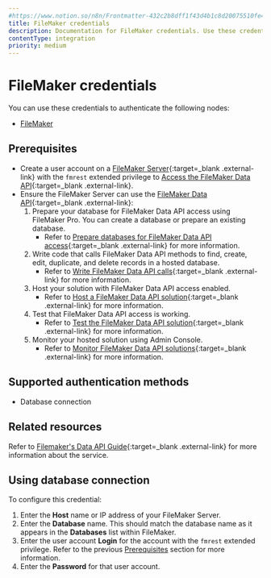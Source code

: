 ```yaml
---
#https://www.notion.so/n8n/Frontmatter-432c2b8dff1f43d4b1c8d20075510fe4
title: FileMaker credentials
description: Documentation for FileMaker credentials. Use these credentials to authenticate FileMaker in n8n, a workflow automation platform.
contentType: integration
priority: medium
---
```


# FileMaker credentials

You can use these credentials to authenticate the following nodes:

- [FileMaker](/integrations/builtin/app-nodes/n8n-nodes-base.filemaker/)

## Prerequisites

- Create a user account on a [FileMaker Server](https://www.claris.com/filemaker/){:target=_blank .external-link} with the `fmrest` extended privilege to [Access the FileMaker Data API](https://help.claris.com/en/data-api-guide/content/enable-access.html){:target=_blank .external-link}.
- Ensure the FileMaker Server can use the [FileMaker Data API](https://help.claris.com/en/data-api-guide/content/index.html){:target=_blank .external-link}:
    1. Prepare your database for FileMaker Data API access using FileMaker Pro. You can create a database or prepare an existing database.
        - Refer to [Prepare databases for FileMaker Data API access](https://help.claris.com/en/data-api-guide/content/prepare-databases-for-access.html){:target=_blank .external-link} for more information.
    1. Write code that calls FileMaker Data API methods to find, create, edit, duplicate, and delete records in a hosted database.
        - Refer to [Write FileMaker Data API calls](https://help.claris.com/en/data-api-guide/content/write-data-api-calls.html){:target=_blank .external-link} for more information.
    1. Host your solution with FileMaker Data API access enabled.
        - Refer to [Host a FileMaker Data API solution](https://help.claris.com/en/data-api-guide/content/host-data-api-app.html){:target=_blank .external-link} for more information.
    1. Test that FileMaker Data API access is working.
        - Refer to [Test the FileMaker Data API solution](https://help.claris.com/en/data-api-guide/content/test-data-api-app.html){:target=_blank .external-link} for more information.
    1. Monitor your hosted solution using Admin Console.
        - Refer to [Monitor FileMaker Data API solutions](https://help.claris.com/en/data-api-guide/content/monitor-data-api-app.html){:target=_blank .external-link} for more information.

## Supported authentication methods

- Database connection

## Related resources

Refer to [Filemaker's Data API Guide](https://help.claris.com/en/data-api-guide/content/index.html){:target=_blank .external-link} for more information about the service.

## Using database connection

To configure this credential:

1. Enter the **Host** name or IP address of your FileMaker Server.
2. Enter the **Database** name. This should match the database name as it appears in the **Databases** list within FileMaker.
3. Enter the user account **Login** for the account with the `fmrest` extended privilege. Refer to the previous [Prerequisites](#prerequisites) section for more information.
4. Enter the **Password** for that user account.

